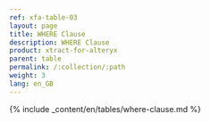 ```yaml
---
ref: xfa-table-03
layout: page
title: WHERE Clause
description: WHERE Clause
product: xtract-for-alteryx
parent: table
permalink: /:collection/:path
weight: 3
lang: en_GB
---
```


{% include _content/en/tables/where-clause.md  %}

